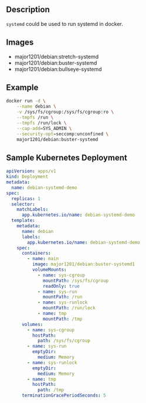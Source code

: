 ## Description

`systemd` could be used to run systemd in docker.

## Images

- major1201/debian:stretch-systemd
- major1201/debian:buster-systemd
- major1201/debian:bullseye-systemd

## Example

```bash
docker run -d \
    --name debian \
    -v /sys/fs/cgroup:/sys/fs/cgroup:ro \
    --tmpfs /run \
    --tmpfs /run/lock \
    --cap-add=SYS_ADMIN \
    --security-opt=seccomp:unconfined \
    major1201/debian:buster-systemd
```

## Sample Kubernetes Deployment

```yaml
apiVersion: apps/v1
kind: Deployment
metadata:
  name: debian-systemd-demo
spec:
  replicas: 1
  selector:
    matchLabels:
      app.kubernetes.io/name: debian-systemd-demo
  template:
    metadata:
      name: debian
      labels:
        app.kubernetes.io/name: debian-systemd-demo
    spec:
      containers:
        - name: main
          image: major1201/debian:buster-systemd1
          volumeMounts:
            - name: sys-cgroup
              mountPath: /sys/fs/cgroup
              readOnly: true
            - name: sys-run
              mountPath: /run
            - name: sys-runlock
              mountPath: /run/lock
            - name: tmp
              mountPath: /tmp
      volumes:
        - name: sys-cgroup
          hostPath:
            path: /sys/fs/cgroup
        - name: sys-run
          emptyDir:
            medium: Memory
        - name: sys-runlock
          emptyDir:
            medium: Memory
        - name: tmp
          hostPath:
            path: /tmp
      terminationGracePeriodSeconds: 5
```
